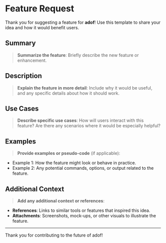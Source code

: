# Feature Request

Thank you for suggesting a feature for **adof**! Use this template to share your idea and how it would benefit users.

## Summary

> **Summarize the feature**: Briefly describe the new feature or enhancement.

## Description

> **Explain the feature in more detail**: Include why it would be useful, and any specific details about how it should work.

## Use Cases

> **Describe specific use cases**: How will users interact with this feature? Are there any scenarios where it would be especially helpful?

## Examples

> **Provide examples or pseudo-code** (if applicable):
- Example 1: How the feature might look or behave in practice.
- Example 2: Any potential commands, options, or output related to the feature.

## Additional Context

> **Add any additional context or references**:
- **References**: Links to similar tools or features that inspired this idea.
- **Attachments**: Screenshots, mock-ups, or other visuals to illustrate the feature.

---

Thank you for contributing to the future of adof!
